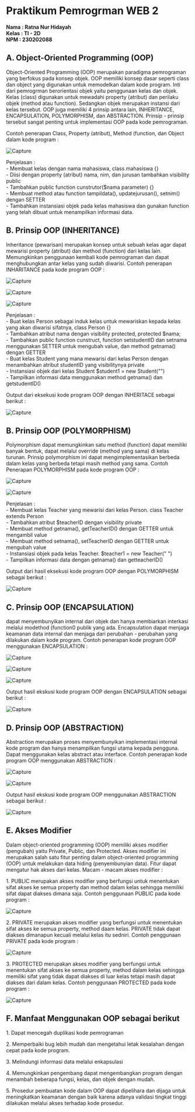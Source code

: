 
# Praktikum Pemrogrman WEB 2

<b>
Nama   : Ratna Nur Hidayah<br>
Kelas  : TI - 2D<br>
NPM    : 230202088
</b>
                        
<h2>A. Object-Oriented Programming (OOP)</h2>
<p>Object-Oriented Programming (OOP) merupakan paradigma pemrograman yang berfokus pada konsep objek. OOP memiliki konsep dasar seperti class dan object yang digunakan untuk memodelkan dalam kode program. Inti dari pemrogrman berorientasi objek yaitu penggunaan kelas dan objek. Kelas (class) digunakan untuk mewadahi property (atribut) dan perilaku objek (method atau function). Sedangkan objek merupakan instansi dari kelas tersebut. OOP juga memiliki 4 prinsip antara lain, INHERITANCE, ENCAPSULATION, POLYMORPHISM, dan ABSTRACTION. Prinsip - prinsip tersebut sangat penting untuk implementasi OOP pada kode pemrograman.</p>

<p>Contoh penerapan Class, Property (atribut), Method (function, dan Object dalam kode program : </p>

![Capture](https://github.com/user-attachments/assets/eaeb8642-4777-491a-b65e-7c224f44bb82)

<p>Penjelasan :<br>
- Membuat kelas dengan nama mahasiswa, class mahasiswa {}<br>
- Diisi dengan property (atribut) nama, nim, dan jurusan tambahkan visibility public<br>
- Tambahkan public function cunstrutor($nama parameter) {}<br>
- Membuat method atau function tampildata(), updatejurusan(), setnim() dengan SETTER<br>
- Tambahkan instansiasi objek pada kelas mahasiswa dan gunakan function yang telah dibuat untuk menampilkan informasi data.</p>

<h2>B. Prinsip OOP (INHERITANCE)</h2>
<p>Inheritance (pewarisan) merupakan konsep untuk sebuah kelas agar dapat mewarisi property (atribut) dan method (function) dari kelas lain. Memungkinkan penggunaan kembali kode pemrograman dan dapat menghubungkan antar kelas yang sudah diwarisi. Contoh penerapan INHARITANCE pada kode program OOP : </p>

![Capture](https://github.com/user-attachments/assets/b1c77077-7281-4b45-b008-18a6816c4c89)

![Capture](https://github.com/user-attachments/assets/2fb6de6e-01ba-4996-8fef-322b45eef10e)

![Capture](https://github.com/user-attachments/assets/e7f4f184-9c9f-4548-a2aa-483da949eae3)

<p>Penjelasan :<br>
- Buat kelas Person sebagai induk kelas untuk mewariskan kepada kelas yang akan diwarisi sifatnya, class Person {}<br>
- Tambahkan atribut nama dengan visibility protected, protected $nama;<br>
- Tambahkan public function cunstruct, function setstudentID dan setnama menggunakan SETTER untuk mengubah value, dan method getnama() dengan GETTER<br>
- Buat kelas Student yang mana mewarisi dari kelas Person dengan menambahkan atribut studentID yang visibilitynya private<br>
- Instansiasi objek dari kelas Student $student1 = new Student("")<br>
- Tampilkan informasi data menggunakan method getnama() dan getstudentID()
</p>

<p>Output dari eksekusi kode program OOP dengan INHERITACE sebagai berikut : </p>

![Capture](https://github.com/user-attachments/assets/c886c0e4-87b5-41cf-89b8-6d7c54c02a28)

<h2>B. Prinsip OOP (POLYMORPHISM)</h2>
<p>Polymorphism dapat memungkinkan satu method (function) dapat memiliki banyak bentuk, dapat melalui override (method yang sama) di kelas turunan. Prinsip polymorphism ini dapat mengimplementasikan berbeda dalam kelas yang berbeda tetapi masih method yang sama. Contoh Penerapan POLYMORPHISM pada kode program OOP : </p>

 ![Capture](https://github.com/user-attachments/assets/cbff7f5b-a687-4f47-b3e5-ee52742826de)

 ![Capture](https://github.com/user-attachments/assets/c6ecff21-d8ae-407a-94ac-374aa2c8796b)


 <p>Penjelasan :<br>
 - Membuat kelas Teacher yang mewarisi dari kelas Person. class Teacher extends Person<br>
 - Tambahkan atribut $teacherID dengan visibility private<br>
 - Membuat method getnama(), getTeacherID() dengan GETTER untuk mengambil value<br>
 - Membuat method setnama(), setTeacherID dengan GETTER untuk mengubah value<br>
 - Instansiasi objek pada kelas Teacher. $teacher1 = new Teacher(" ")<br>
 - Tampilkan informasi data dengan getnama() dan getteacherID()</p>

 <p>Output dari hasil eksekusi kode program OOP dengan POLYMORPHISM sebagai berikut : </p>

 ![Capture](https://github.com/user-attachments/assets/6bfc04ff-d898-467e-98ce-3736785fbc71)

<h2>C. Prinsip OOP (ENCAPSULATION)</h2>
<p>dapat menyembunyikan internal dari objek dan hanya membiarkan interkasi melalui modethod (function0 publik yang ada. Encapsulation dapat menjaga keamanan data internal dan menjaga dari perubahan - perubahan yang dilakukan dalam kode program. Contoh penerapan kode program OOP menggunakan ENCAPSULATION : </p>

![Capture](https://github.com/user-attachments/assets/c0cfb05d-5053-4b13-9a0f-7c46abf02305)

![Capture](https://github.com/user-attachments/assets/e9c9d1a2-cd5f-4d2f-b967-b5f854a78abb)

![Capture](https://github.com/user-attachments/assets/6d97083d-51f7-45b6-bd07-f3a8f4bfcb16)

<p>Output hasil ekskusi kode program OOP dengan ENCAPSULATION sebagai berikut : </p>

![Capture](https://github.com/user-attachments/assets/75b3d0f6-5b98-4d5a-9862-a46f8cc4a558)

<h2>D. Prinsip OOP (ABSTRACTION)</h2>
<p>Abstraction merupakan proses menyembunyikan implementasi internal kode program dan hanya menampilkan fungsi utama kepada pengguna. Dapat menggunakan kelas abstract atau interface. Contoh penerapan kode program OOP menggunakan ABSTRACTION :</p>

![Capture](https://github.com/user-attachments/assets/4b011217-8be0-4096-9206-a90ff130a28f)

![Capture](https://github.com/user-attachments/assets/59b075d9-4317-444b-9393-88a260b3ee3a)

<p>Output hasil ekskusi kode program OOP menggunakan ABSTRACTION sebagai berikut : </p>

![Capture](https://github.com/user-attachments/assets/b7991409-a837-4c13-8956-9e68a129e991)

<h2>E. Akses Modifier</h2>
Dalam object-oriented programming (OOP) memiliki akses modifier (pengubah) yaitu Private, Public, dan Protected. Akses modifier ini merupakan salah satu fitur penting dalam object-oriented programming (OOP) untuk melakukan data hiding (penyembunyian data). Fitur dapat mengatur hak akses dari kelas. Macam - macam akses modifier :
<p>1. PUBLIC merupakan akses modifier yang berfungsi untuk menentukan sifat akses ke semua property dan method dalam kelas sehingga memiliki sifat dapat diakses dimana saja. Contoh penggunaan PUBLIC pada kode program : </p>
  
  ![Capture](https://github.com/user-attachments/assets/1fa074f3-a71e-45b7-9c09-0e58c6f40517)

<p>2. PRIVATE merupakan akses modifier yang berfungsi untuk menentukan sifat akses ke semua property, method daam kelas. PRIVATE tidak dapat diakses dimanapun kecuali melalui kelas itu sedniri. Contoh penggunaan PRIVATE pada kode program : </p>

  ![Capture](https://github.com/user-attachments/assets/7a5fcc6b-9c97-47ac-9a0c-6e86ad0c0f36)


<p>3. PROTECTED merupakan akses modifier yang berfungsi untuk menentukan sifat akses ke semua property, method dalam kelas sehingga memiliki sifat yang tidak dapat diakses di luar kelas tetapi masih dapat diakses dari dalam kelas. Contoh penggunaan PROTECTED pada kode program : </p>

![Capture](https://github.com/user-attachments/assets/879a7c96-849f-4442-85aa-b6e6bdf274b3)

<h2>F. Manfaat Menggunakan OOP sebagai berikut</h2>
<p>1. Dapat mencegah duplikasi kode pemrograman</p>
<p>2. Memperbaiki bug lebih mudah dan mengetahui letak kesalahan dengan cepat pada kode program.</p>
<p>3. Melindungi informasi data melalui enkapsulasi</p>
<p>4. Memungkinkan pengembang dapat mengembangkan program dengan menambah beberapa fungsi, kelas, dan objek dengan mudah.
<p>5. Prosedur pembuatan kode dalam OOP dapat dipelihara dan dijaga untuk meningkatkan keamanan dengan baik karena adanya validasi tingkat tinggi dilakukan melalui akses terhadap kode prosedur.</p></p>
